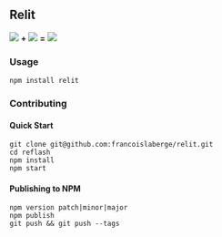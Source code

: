 ## Relit

<img src="http://francoislaberge.com/relit/texture/monkey-diffuse.png"/> **+** 
<img src="http://francoislaberge.com/relit/texture/monkey-normals.png"/> **=** 
<img src="http://francoislaberge.com/relit/texture/monkey-final.png"/>

### Usage

```
npm install relit
```

### Contributing

#### Quick Start
```
git clone git@github.com:francoislaberge/relit.git
cd reflash
npm install
npm start
```

#### Publishing to NPM

```
npm version patch|minor|major
npm publish
git push && git push --tags
```
